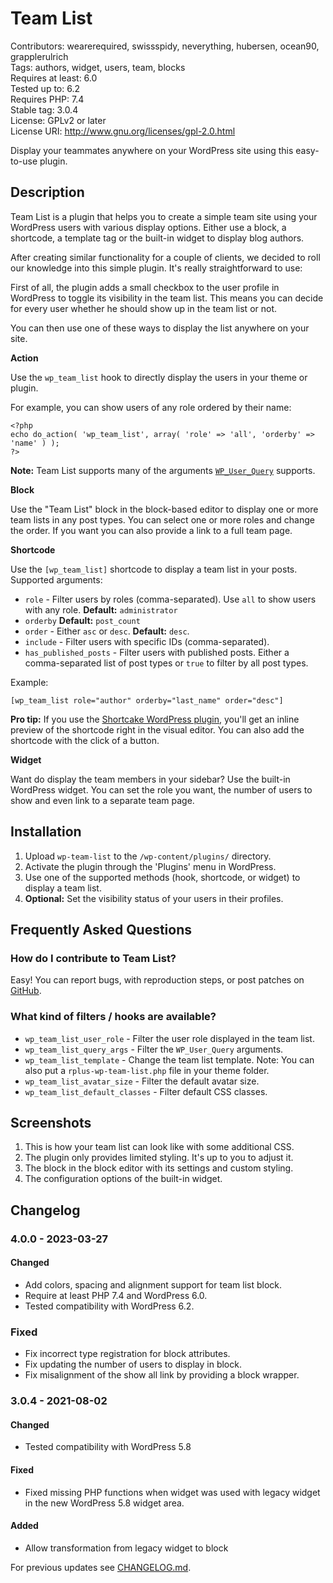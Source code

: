 # Team List #
Contributors: wearerequired, swissspidy, neverything, hubersen, ocean90, grapplerulrich  
Tags: authors, widget, users, team, blocks  
Requires at least: 6.0  
Tested up to: 6.2  
Requires PHP: 7.4  
Stable tag: 3.0.4  
License: GPLv2 or later  
License URI: http://www.gnu.org/licenses/gpl-2.0.html  

Display your teammates anywhere on your WordPress site using this easy-to-use plugin.

## Description ##

Team List is a plugin that helps you to create a simple team site using your WordPress users with various display options. Either use a block, a shortcode, a template tag or the built-in widget to display blog authors.

After creating similar functionality for a couple of clients, we decided to roll our knowledge into this simple plugin. It's really straightforward to use:

First of all, the plugin adds a small checkbox to the user profile in WordPress to toggle its visibility in the team list. This means you can decide for every user whether he should show up in the team list or not.

You can then use one of these ways to display the list anywhere on your site.

**Action**

Use the `wp_team_list` hook to directly display the users in your theme or plugin.

For example, you can show users of any role ordered by their name:


	<?php
	echo do_action( 'wp_team_list', array( 'role' => 'all', 'orderby' => 'name' ) );
	?>


**Note:** Team List supports many of the arguments [`WP_User_Query`](https://codex.wordpress.org/Class_Reference/WP_User_Query "WordPress Codex Codex WP_User_Query") supports.

**Block**

Use the "Team List" block in the block-based editor to display one or more team lists in any post types. You can select one or more roles and change the order. If you want you can also provide a link to a full team page.

**Shortcode**

Use the `[wp_team_list]` shortcode to display a team list in your posts. Supported arguments:

* `role` - Filter users by roles (comma-separated).
 Use `all` to show users with any role.
 **Default:** `administrator`
* `orderby`
 **Default:** `post_count`
* `order` - Either `asc` or `desc`.
 **Default:** `desc`.
* `include` - Filter users with specific IDs (comma-separated).
* `has_published_posts` - Filter users with published posts.
 Either a comma-separated list of post types or `true` to filter by all post types.

Example:

`[wp_team_list role="author" orderby="last_name" order="desc"]`

**Pro tip:** If you use the [Shortcake WordPress plugin](https://wordpress.org/plugins/shortcode-ui/), you'll get an inline preview of the shortcode right in the visual editor. You can also add the shortcode with the click of a button.

**Widget**

Want do display the team members in your sidebar? Use the built-in WordPress widget. You can set the role you want, the number of users to show and even link to a separate team page.

## Installation ##

1. Upload `wp-team-list` to the `/wp-content/plugins/` directory.
2. Activate the plugin through the 'Plugins' menu in WordPress.
3. Use one of the supported methods (hook, shortcode, or widget) to display a team list.
4. **Optional:** Set the visibility status of your users in their profiles.

## Frequently Asked Questions ##

### How do I contribute to Team List? ###

Easy! You can report bugs, with reproduction steps, or post patches on [GitHub](https://github.com/wearerequired/wp-team-list).

### What kind of filters / hooks are available? ###
* `wp_team_list_user_role` - Filter the user role displayed in the team list.
* `wp_team_list_query_args` - Filter the `WP_User_Query` arguments.
* `wp_team_list_template` - Change the team list template.
 Note: You can also put a `rplus-wp-team-list.php` file in your theme folder.
* `wp_team_list_avatar_size` - Filter the default avatar size.
* `wp_team_list_default_classes` - Filter default CSS classes.

## Screenshots ##

1. This is how your team list can look like with some additional CSS.
2. The plugin only provides limited styling. It's up to you to adjust it.
3. The block in the block editor with its settings and custom styling.
4. The configuration options of the built-in widget.

## Changelog ##

### 4.0.0 - 2023-03-27 ###

#### Changed ####
* Add colors, spacing and alignment support for team list block.
* Require at least PHP 7.4 and WordPress 6.0.
* Tested compatibility with WordPress 6.2.

### Fixed ####
* Fix incorrect type registration for block attributes.
* Fix updating the number of users to display in block.
* Fix misalignment of the show all link by providing a block wrapper.

### 3.0.4 - 2021-08-02 ###

#### Changed ####
* Tested compatibility with WordPress 5.8

#### Fixed ####
* Fixed missing PHP functions when widget was used with legacy widget in the new WordPress 5.8 widget area.

#### Added ####
* Allow transformation from legacy widget to block

For previous updates see [CHANGELOG.md](https://github.com/wearerequired/wp-team-list/blob/master/CHANGELOG.md).
